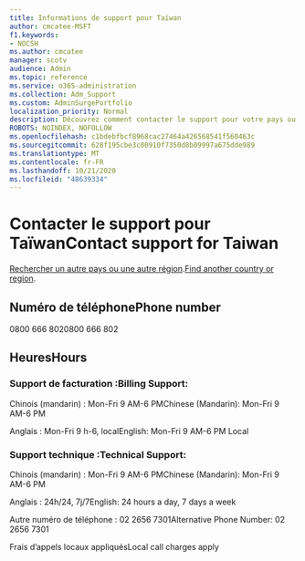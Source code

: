 ```yaml
---
title: Informations de support pour Taïwan
author: cmcatee-MSFT
f1.keywords:
- NOCSH
ms.author: cmcatee
manager: scotv
audience: Admin
ms.topic: reference
ms.service: o365-administration
ms.collection: Adm_Support
ms.custom: AdminSurgePortfolio
localization_priority: Normal
description: Découvrez comment contacter le support pour votre pays ou région.
ROBOTS: NOINDEX, NOFOLLOW
ms.openlocfilehash: c1bdebfbcf8968cac27464a426568541f560463c
ms.sourcegitcommit: 628f195cbe3c00910f7350d8b09997a675dde989
ms.translationtype: MT
ms.contentlocale: fr-FR
ms.lasthandoff: 10/21/2020
ms.locfileid: "48639334"
---
```

# <a name="contact-support-for-taiwan"></a><span data-ttu-id="873bb-103">Contacter le support pour Taïwan</span><span class="sxs-lookup"><span data-stu-id="873bb-103">Contact support for Taiwan</span></span>

<span data-ttu-id="873bb-104">[Rechercher un autre pays ou une autre région](../contact-support-for-business-products.md).</span><span class="sxs-lookup"><span data-stu-id="873bb-104">[Find another country or region](../contact-support-for-business-products.md).</span></span>

## <a name="phone-number"></a><span data-ttu-id="873bb-105">Numéro de téléphone</span><span class="sxs-lookup"><span data-stu-id="873bb-105">Phone number</span></span>
<span data-ttu-id="873bb-106">0800 666 802</span><span class="sxs-lookup"><span data-stu-id="873bb-106">0800 666 802</span></span>

## <a name="hours"></a><span data-ttu-id="873bb-107">Heures</span><span class="sxs-lookup"><span data-stu-id="873bb-107">Hours</span></span>
### <a name="billing-support"></a><span data-ttu-id="873bb-108">Support de facturation :</span><span class="sxs-lookup"><span data-stu-id="873bb-108">Billing Support:</span></span>

<span data-ttu-id="873bb-109">Chinois (mandarin) : Mon-Fri 9 AM-6 PM</span><span class="sxs-lookup"><span data-stu-id="873bb-109">Chinese (Mandarin): Mon-Fri 9 AM-6 PM</span></span>

<span data-ttu-id="873bb-110">Anglais : Mon-Fri 9 h-6, local</span><span class="sxs-lookup"><span data-stu-id="873bb-110">English: Mon-Fri 9 AM-6 PM Local</span></span>

### <a name="technical-support"></a><span data-ttu-id="873bb-111">Support technique :</span><span class="sxs-lookup"><span data-stu-id="873bb-111">Technical Support:</span></span>

<span data-ttu-id="873bb-112">Chinois (mandarin) : Mon-Fri 9 AM-6 PM</span><span class="sxs-lookup"><span data-stu-id="873bb-112">Chinese (Mandarin): Mon-Fri 9 AM-6 PM</span></span>

<span data-ttu-id="873bb-113">Anglais : 24h/24, 7j/7</span><span class="sxs-lookup"><span data-stu-id="873bb-113">English: 24 hours a day, 7 days a week</span></span>

<span data-ttu-id="873bb-114">Autre numéro de téléphone : 02 2656 7301</span><span class="sxs-lookup"><span data-stu-id="873bb-114">Alternative Phone Number: 02 2656 7301</span></span>

<span data-ttu-id="873bb-115">Frais d’appels locaux appliqués</span><span class="sxs-lookup"><span data-stu-id="873bb-115">Local call charges apply</span></span>
